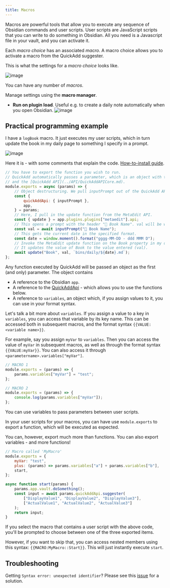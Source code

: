 ```yaml
---
title: Macros
---
```


Macros are powerful tools that allow you to execute any sequence of Obsidian commands and user scripts.
User scripts are JavaScript scripts that you can write to do something in Obsidian. All you need is a Javascript file in your vault, and you can activate it.

Each _macro choice_ has an associated _macro_. A macro choice allows you to activate a macro from the QuickAdd suggester.

This is what the settings for a _macro choice_ looks like.

![image](https://user-images.githubusercontent.com/29108628/121774145-22ccd100-cb81-11eb-8873-7533755bdf32.png)

You can have any number of _macros_. 

Manage settings using the **macro manager**. 
- **Run on plugin load**. Useful e.g. to create a daily note automatically when you open Obsidian.
![image](https://user-images.githubusercontent.com/29108628/121774198-81924a80-cb81-11eb-9f80-9816263e4b6f.png)


## Practical programming example

I have a `logBook` macro. It just executes my user scripts, which in turn update the book in my daily page to something I specify in a prompt.

![image](https://user-images.githubusercontent.com/29108628/121774245-cfa74e00-cb81-11eb-9977-3ddac04dc8bd.png)

Here it is - with some comments that explain the code. [How-to-install guide](https://github.com/chhoumann/quickadd/issues/15#issuecomment-864553251).

```js
// You have to export the function you wish to run.
// QuickAdd automatically passes a parameter, which is an object with the Obsidian app object
// and the [QuickAdd API](../API/QuickAddAPICore.md).
module.exports = async (params) => {
	// Object destructuring. We pull inputPrompt out of the QuickAdd API in params.
	const {
		quickAddApi: { inputPrompt },
		app,
	} = params;
	// Here, I pull in the update function from the MetaEdit API.
	const { update } = app.plugins.plugins["metaedit"].api;
	// This opens a prompt with the header "📖 Book Name". val will be whatever you enter.
	const val = await inputPrompt("📖 Book Name");
	// This gets the current date in the specified format.
	const date = window.moment().format("gggg-MM-DD - ddd MMM D");
	// Invoke the MetaEdit update function on the Book property in my daily journal note.
	// It updates the value of Book to the value entered (val).
	await update("Book", val, `bins/daily/${date}.md`);
};
```

Any function executed by QuickAdd will be passed an object as the first (and only) parameter.
The object contains

-   A reference to the Obsidian `app`.
-   A reference to the [QuickAddApi](../API/QuickAddAPICore.md) - which allows you to use the functions below.
-   A reference to `variables`, an object which, if you assign values to it, you can use in your format syntax.

Let's talk a bit more about `variables`. If you assign a value to a key in `variables`, you can access that variable by its key name.
This can be accessed both in subsequent macros, and the format syntax `{{VALUE:<variable name>}}`.

For example, say you assign `myVar` to `variables`.
Then you can access the value of `myVar` in subsequent macros, as well as through the format syntax `{{VALUE:myVar}}`.
You can also access it through `<parametername>.variables["myVar"]`.

```js
// MACRO 1
module.exports = (params) => {
	params.variables["myVar"] = "test";
};

// MACRO 2
module.exports = (params) => {
	console.log(params.variables["myVar"]);
};
```

You can use variables to pass parameters between user scripts.

In your user scripts for your macros, you can have use `module.exports` to export a function, which will be executed as expected.

You can, however, export much more than functions. You can also export variables - and more functions!

```js
// Macro called 'MyMacro'
module.exports = {
	myVar: "test",
	plus: (params) => params.variables["a"] + params.variables["b"],
	start,
};

async function start(params) {
	params.app.vault.doSomething();
	const input = await params.quickAddApi.suggester(
		["DisplayValue1", "DisplayValue2", "DisplayValue3"],
		["ActualValue1", "ActualValue2", "ActualValue3"]
	);
	return input;
}
```

If you select the macro that contains a user script with the above code, you'll be prompted to choose between one of the three exported items.

However, if you want to skip that, you can access nested members using this syntax: `{{MACRO:MyMacro::Start}}`. This will just instantly execute `start`.

## Troubleshooting
Getting `Syntax error: unexpected identifier`? Please see this [issue](https://github.com/chhoumann/quickadd/issues/417) for a solution.
